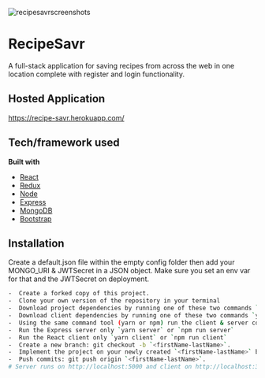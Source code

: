 
![recipesavrscreenshots](https://lh3.googleusercontent.com/pw/ACtC-3eZ0BGuR1_D5-PR5HCQx0tfhZg6JaW0pKyvDpGcUGMyRNQ4qAqzlnMQ79mgX4T-uq5TcHEdOYBm-nEMLFHS4sVGfnIpJJyup0KFelTac6Hn2uOjP8i6abrLJ5q4NLRWSK_iqybrIpt7FM3VP0oJoBV9=w3034-h1896-no?authuser=0)
# RecipeSavr
A full-stack application for saving recipes from across the web in one location complete with register and login functionality. 

## Hosted Application
https://recipe-savr.herokuapp.com/

## Tech/framework used
<b>Built with</b>
- [React](https://reactjs.org/)
- [Redux](https://redux.js.org/)
- [Node](https://nodejs.org/en/)
- [Express](https://expressjs.com/)
- [MongoDB](https://www.mongodb.com/)
- [Bootstrap](https://reactstrap.github.io/)

## Installation
Create a default.json file within the empty config folder then add your MONGO_URI & JWTSecret in a JSON object. 
Make sure you set an env var for that and the JWTSecret on deployment. 
```bash
-  Create a forked copy of this project.
-  Clone your own version of the repository in your terminal
-  Download project dependencies by running one of these two commands `yarn` or `npm install`
-  Download client dependencies by running one of these two commands `yarn client-install` or `npm client-install`
-  Using the same command tool (yarn or npm) run the client & server concurrently `yarn dev` or `npm run dev`
-  Run the Express server only `yarn server` or `npm run server`
-  Run the React client only `yarn client` or `npm run client`
-  Create a new branch: git checkout -b `<firstName-lastName>`.
-  Implement the project on your newly created `<firstName-lastName>` branch, committing changes regularly.
-  Push commits: git push origin `<firstName-lastName>`.
# Server runs on http://localhost:5000 and client on http://localhost:3000
```






 

